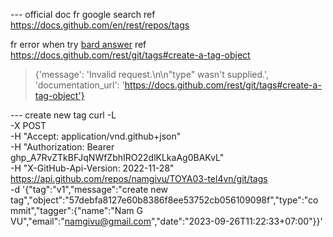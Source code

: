 --- official doc
fr google search ref https://docs.github.com/en/rest/repos/tags

fr error when try [bard answer](https://g.co/bard/share/9ba00d0aa766)
ref https://docs.github.com/rest/git/tags#create-a-tag-object
> {'message': 'Invalid request.\n\n"type" wasn\'t supplied.', 'documentation_url': 'https://docs.github.com/rest/git/tags#create-a-tag-object'}


--- create new tag
curl -L \
    -X POST \
    -H "Accept: application/vnd.github+json" \
    -H "Authorization: Bearer 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" \
    -H "X-GitHub-Api-Version: 2022-11-28" \
    https://api.github.com/repos/namgivu/TOYA03-tel4vn/git/tags \
    -d '{"tag":"v1","message":"create new tag","object":"57debfa8127e60b8386f8ee53752cb056109098f","type":"commit","tagger":{"name":"Nam G VU","email":"namgivu@gmail.com","date":"2023-09-26T11:22:33+07:00"}}'
